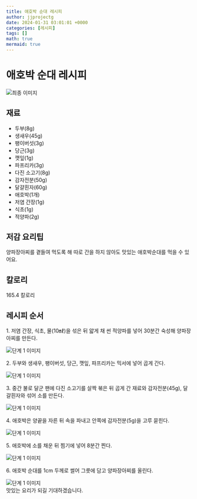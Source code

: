 ```yaml
---
title: 애호박 순대 레시피
author: jjprojectg
date: 2024-01-31 03:01:01 +0000
categories: [레시피]
tags: []
math: true
mermaid: true
---
```

<meta name="og:type" content="website"/>
<meta charset="UTF-8"/>
<div class="header">
  <h1>애호박 순대 레시피</h1>
</div>

<div class="container my-4">
  <div class="row">
    <div class="col-12 col-md-6">
      <div class="recipe-image">
        <img src="http://www.foodsafetykorea.go.kr/uploadimg/20210210/20210210111134_1612923094669.jpg" class="step-image" alt="최종 이미지"/>
      </div>
    </div>
    <div class="col-12 col-md-6">
      <div class="ingredients">
        <h2>재료</h2>
        <ul class="card">
          <li> 두부(8g) </li>
          <li>  생새우(45g) </li>
          <li>  팽이버섯(3g) </li>
          <li>  당근(3g) </li>
          <li>  깻잎(1g) </li>
          <li>  파프리카(3g) </li>
          <li>  다진 소고기(8g) </li>
          <li>  감자전분(50g) </li>
          <li>  달걀흰자(60g) </li>
          <li>  애호박(1개) </li>
          <li>  저염 간장(1g) </li>
          <li>  식초(1g) </li>
          <li>  적양파(2g) </li>
</ul>
      </div>
    </div>
    <div class="col-12 col-md-6">
      <div class="ingredients">
        <h2>저감 요리팁</h2>
        <div class="card"> 
          <p>
            양파장아찌를 곁들여 먹도록 해 따로 간을 하지 않아도 맛있는 애호박순대를 먹을 수 있어요.
          </p>
        </div>
      </div>
      <div class="ingredients">
        <h2>칼로리</h2>
        <div class="card"> 
          <p>
            165.4 칼로리
          </p>
        </div>
      </div>
    </div>
  </div>

  <h2 class="my-4">레시피 순서</h2>
  <div class="card recipe-card">
    <div class="card-body recipe-step">
      <p class="card-text step-description">1. 저염 간장, 식초, 물(10㎖)을 섞은 뒤 얇게 채 썬 적양파를 넣어 30분간 숙성해 양파장아찌를 만든다.</p>
      <img src="http://www.foodsafetykorea.go.kr/uploadimg/20210210/20210210111159_1612923119780.jpg" alt="단계 1 이미지" class="step-image"/>
    </div>
  </div>
  <div class="card recipe-card">
    <div class="card-body recipe-step">
      <p class="card-text step-description">2. 두부와 생새우, 팽이버섯, 당근, 깻잎, 파프리카는 믹서에 넣어 곱게 간다.</p>
      <img src="http://www.foodsafetykorea.go.kr/uploadimg/20210210/20210210111212_1612923132230.jpg" alt="단계 1 이미지" class="step-image"/>
    </div>
  </div>
  <div class="card recipe-card">
    <div class="card-body recipe-step">
      <p class="card-text step-description">3. 중간 불로 달군 팬에 다진 소고기를 살짝 볶은 뒤 곱게 간 재료와 감자전분(45g), 달걀흰자와 섞어 소를 만든다.</p>
      <img src="http://www.foodsafetykorea.go.kr/uploadimg/20210210/20210210111224_1612923144147.jpg" alt="단계 1 이미지" class="step-image"/>
    </div>
  </div>
  <div class="card recipe-card">
    <div class="card-body recipe-step">
      <p class="card-text step-description">4. 애호박은 양끝을 자른 뒤 속을 파내고 안쪽에 감자전분(5g)을 고루 묻힌다.</p>
      <img src="http://www.foodsafetykorea.go.kr/uploadimg/20210210/20210210111236_1612923156817.jpg" alt="단계 1 이미지" class="step-image"/>
    </div>
  </div>
  <div class="card recipe-card">
    <div class="card-body recipe-step">
      <p class="card-text step-description">5. 애호박에 소를 채운 뒤 찜기에 넣어 8분간 찐다.</p>
      <img src="http://www.foodsafetykorea.go.kr/uploadimg/20210210/20210210111252_1612923172073.jpg" alt="단계 1 이미지" class="step-image"/>
    </div>
  </div>
  <div class="card recipe-card">
    <div class="card-body recipe-step">
      <p class="card-text step-description">6. 애호박 순대를 1cm 두께로 썰어 그릇에 담고 양파장아찌를 올린다.</p>
      <img src="http://www.foodsafetykorea.go.kr/uploadimg/20210210/20210210111328_1612923208649.jpg" alt="단계 1 이미지" class="step-image"/>
    </div>
  </div>

</div>
맛있는 요리가 되길 기대하겠습니다.
